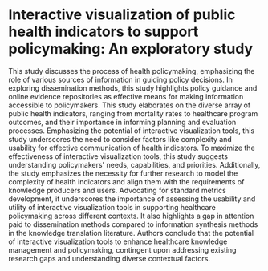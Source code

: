 Interactive visualization of public health indicators to support policymaking: An exploratory study
===
This study discusses the process of health policymaking, emphasizing the role of various sources of information in guiding policy decisions.
In exploring dissemination methods, this study highlights policy guidance and online evidence repositories as effective means for making information accessible to policymakers. 
This study elaborates on the diverse array of public health indicators, ranging from mortality rates to healthcare program outcomes, and their importance in informing planning and evaluation processes. 
Emphasizing the potential of interactive visualization tools, this study underscores the need to consider factors like complexity and usability for effective communication of health indicators.
To maximize the effectiveness of interactive visualization tools, this study suggests understanding policymakers' needs, capabilities, and priorities.
Additionally, the study emphasizes the necessity for further research to model the complexity of health indicators and align them with the requirements of knowledge producers and users.
Advocating for standard metrics development, it underscores the importance of assessing the usability and utility of interactive visualization tools in supporting healthcare policymaking across different contexts.
It also highlights a gap in attention paid to dissemination methods compared to information synthesis methods in the knowledge translation literature.
Authors conclude that the potential of interactive visualization tools to enhance healthcare knowledge management and policymaking, contingent upon addressing existing research gaps and understanding diverse contextual factors.
